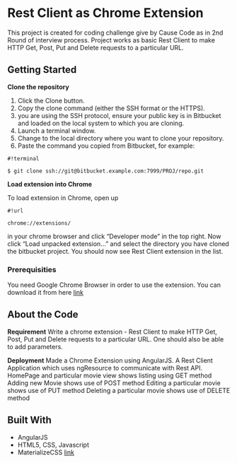 # Rest Client as Chrome Extension

This project is created for coding challenge give by Cause Code as in 2nd Round of interview process. Project works as basic Rest Client to make HTTP Get, Post, Put and Delete requests to a particular URL.

## Getting Started

**Clone the repository**
1. Click the Clone button.
2. Copy the clone command (either the SSH format or the HTTPS).
3. you are using the SSH protocol, ensure your public key is in Bitbucket and loaded on the local system to which you are cloning.
4. Launch a terminal window.
5. Change to the local directory where you want to clone your repository.
6. Paste the command you copied from Bitbucket, for example:

```
#!terminal

$ git clone ssh://git@bitbucket.example.com:7999/PROJ/repo.git
```

**Load extension into Chrome**

To load extension in Chrome, open up 
```
#!url

chrome://extensions/
```
 in your chrome browser and click “Developer mode” in the top right. Now click “Load unpacked extension…” and select the directory you have cloned the bitbucket project. You should now see Rest Client extension in the list.


### Prerequisities

You need Google Chrome Browser in order to use the extension. You can download it from here
[link](https://www.google.com/chrome/)


## About the Code

**Requirement**
Write a chrome extension - Rest Client to make HTTP Get, Post, Put and Delete requests to a particular URL. One should also be able to add parameters.

**Deployment**
Made a Chrome Extension using AngularJS. A Rest Client Application which uses ngResource to communicate with Rest API. 
HomePage and particular movie view shows listing using GET method
Adding new Movie shows use of POST method
Editing a particular movie shows use of PUT method
Deleting a particular movie shows use of DELETE method 

## Built With
* AngularJS
* HTML5, CSS, Javascript
* MaterializeCSS [link](http://materializecss.com/)